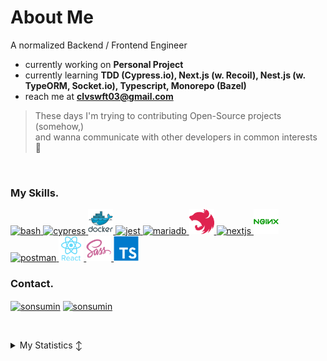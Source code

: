 # About Me

A normalized Backend / Frontend Engineer

- currently working on **Personal Project**
- currently learning **TDD (Cypress.io), Next.js (w. Recoil), Nest.js (w. TypeORM, Socket.io), Typescript, Monorepo (Bazel)**
- reach me at **clvswft03@gmail.com**

> These days I'm trying to contributing Open-Source projects (somehow,)\
> and wanna communicate with other developers in common interests 💬

&nbsp;

<h3 align="left">My Skills.</h3>
<p align="left"> <a href="https://www.gnu.org/software/bash/" target="_blank" rel="noreferrer"> <img src="https://www.vectorlogo.zone/logos/gnu_bash/gnu_bash-icon.svg" alt="bash" width="40" height="40"/> </a> <a href="https://www.cypress.io" target="_blank" rel="noreferrer"> <img src="https://raw.githubusercontent.com/simple-icons/simple-icons/6e46ec1fc23b60c8fd0d2f2ff46db82e16dbd75f/icons/cypress.svg" alt="cypress" width="40" height="40"/> </a> <a href="https://www.docker.com/" target="_blank" rel="noreferrer"> <img src="https://raw.githubusercontent.com/devicons/devicon/master/icons/docker/docker-original-wordmark.svg" alt="docker" width="40" height="40"/> </a> <a href="https://jestjs.io" target="_blank" rel="noreferrer"> <img src="https://www.vectorlogo.zone/logos/jestjsio/jestjsio-icon.svg" alt="jest" width="40" height="40"/> </a> <a href="https://mariadb.org/" target="_blank" rel="noreferrer"> <img src="https://www.vectorlogo.zone/logos/mariadb/mariadb-icon.svg" alt="mariadb" width="40" height="40"/> </a> <a href="https://nestjs.com/" target="_blank" rel="noreferrer"> <img src="https://raw.githubusercontent.com/devicons/devicon/master/icons/nestjs/nestjs-plain.svg" alt="nestjs" width="40" height="40"/> </a> <a href="https://nextjs.org/" target="_blank" rel="noreferrer"> <img src="https://cdn.worldvectorlogo.com/logos/nextjs-2.svg" alt="nextjs" width="40" height="40"/> </a> <a href="https://www.nginx.com" target="_blank" rel="noreferrer"> <img src="https://raw.githubusercontent.com/devicons/devicon/master/icons/nginx/nginx-original.svg" alt="nginx" width="40" height="40"/> </a> <a href="https://postman.com" target="_blank" rel="noreferrer"> <img src="https://www.vectorlogo.zone/logos/getpostman/getpostman-icon.svg" alt="postman" width="40" height="40"/> </a> <a href="https://reactjs.org/" target="_blank" rel="noreferrer"> <img src="https://raw.githubusercontent.com/devicons/devicon/master/icons/react/react-original-wordmark.svg" alt="react" width="40" height="40"/> </a> <a href="https://sass-lang.com" target="_blank" rel="noreferrer"> <img src="https://raw.githubusercontent.com/devicons/devicon/master/icons/sass/sass-original.svg" alt="sass" width="40" height="40"/> </a> <a href="https://www.typescriptlang.org/" target="_blank" rel="noreferrer"> <img src="https://raw.githubusercontent.com/devicons/devicon/master/icons/typescript/typescript-original.svg" alt="typescript" width="40" height="40"/> </a> </p>

<h3 align="left">Contact.</h3>
<p align="left"> <a href="https://linkedin.com/in/sonsumin" target="blank"><img align="center" src="https://raw.githubusercontent.com/rahuldkjain/github-profile-readme-generator/master/src/images/icons/Social/github.svg" alt="sonsumin" height="30" width="40" /></a> <a href="https://linkedin.com/in/sonsumin" target="blank"><img align="center" src="https://raw.githubusercontent.com/rahuldkjain/github-profile-readme-generator/master/src/images/icons/Social/linked-in-alt.svg" alt="sonsumin" height="30" width="40" /></a>
</p>

&nbsp;

<details>
 <summary>My Statistics ↕️</summary>

<!--START_SECTION:waka-->
![Code Time](http://img.shields.io/badge/Code%20Time-1%2C858%20hrs%209%20mins-blue)

![Profile Views](http://img.shields.io/badge/Profile%20Views-3-blue)

**🐱 My GitHub Data** 

> 📦 12.9 MB Used in GitHub's Storage 
 > 
> 🏆 390 Contributions in the Year 2024
 > 
> 💼 Opted to Hire
 > 
> 📜 568 Public Repositories 
 > 
> 🔑 154 Private Repositories 
 > 
**I'm a Night 🦉** 

```text
🌞 Morning                3475 commits        ██░░░░░░░░░░░░░░░░░░░░░░░   07.39 % 
🌆 Daytime                16716 commits       █████████░░░░░░░░░░░░░░░░   35.56 % 
🌃 Evening                17391 commits       █████████░░░░░░░░░░░░░░░░   37.00 % 
🌙 Night                  9423 commits        █████░░░░░░░░░░░░░░░░░░░░   20.05 % 
```
📅 **I'm Most Productive on Monday** 

```text
Monday                   8594 commits        █████░░░░░░░░░░░░░░░░░░░░   18.28 % 
Tuesday                  8046 commits        ████░░░░░░░░░░░░░░░░░░░░░   17.12 % 
Wednesday                7064 commits        ████░░░░░░░░░░░░░░░░░░░░░   15.03 % 
Thursday                 7104 commits        ████░░░░░░░░░░░░░░░░░░░░░   15.11 % 
Friday                   7181 commits        ████░░░░░░░░░░░░░░░░░░░░░   15.28 % 
Saturday                 4176 commits        ██░░░░░░░░░░░░░░░░░░░░░░░   08.88 % 
Sunday                   4840 commits        ███░░░░░░░░░░░░░░░░░░░░░░   10.30 % 
```


📊 **This Week I Spent My Time On** 

```text
🕑︎ Time Zone: Asia/Seoul

💬 Programming Languages: 
HTML                     3 mins              █████████████████████████   99.54 % 
Python                   0 secs              ░░░░░░░░░░░░░░░░░░░░░░░░░   00.46 % 

🔥 Editors: 
VS Code                  3 mins              █████████████████████████   100.00 % 

💻 Operating System: 
Windows                  3 mins              █████████████████████████   100.00 % 
```

**I Mostly Code in JavaScript** 

```text
JavaScript               29 repos            █████░░░░░░░░░░░░░░░░░░░░   20.42 % 
Shell                    12 repos            ██░░░░░░░░░░░░░░░░░░░░░░░   08.45 % 
Nix                      7 repos             █░░░░░░░░░░░░░░░░░░░░░░░░   04.93 % 
Lua                      2 repos             ░░░░░░░░░░░░░░░░░░░░░░░░░   01.41 % 
AutoHotkey               1 repo              ░░░░░░░░░░░░░░░░░░░░░░░░░   00.70 % 
```



**Timeline**

![Lines of Code chart](https://raw.githubusercontent.com/testfailed/testfailed/main/assets/bar_graph.png)


 Last Updated on 03/07/2024 22:43:53 UTC
<!--END_SECTION:waka-->
</details>
